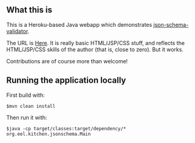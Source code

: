 ## What this is

<p>This is a Heroku-based Java webapp which demonstrates <a
href="https://github.com/fge/json-schema-validator">json-schema-validator</a>.</p>

<p>The URL is <a href="http://json-schema-validator.herokuapp.com">Here</a>. It is really basic
HTML/JSP/CSS stuff, and reflects the HTML/JSP/CSS skills of the author (that is, close to zero). But
it works.</p>

<p>Contributions are of course more than welcome!</p>

## Running the application locally

First build with:

    $mvn clean install

Then run it with:

    $java -cp target/classes:target/dependency/* org.eel.kitchen.jsonschema.Main

